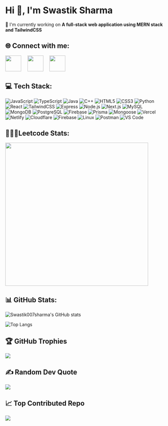 # Hi 👋, I'm Swastik Sharma

🔭 I'm currently working on **A full-stack web application using MERN stack and TailwindCSS**

## 🌐 Connect with me:

[<img src = "https://github.com/Mayur-Pagote/README_Design_Kit/blob/main/public/Assets/linkedin-1.png" width="50">](https://www.linkedin.com/in/swastik-sharma-756b04238/) &nbsp; &nbsp;
[<img src = "https://about.x.com/content/dam/about-twitter/x/large-x-logo.png.twimg.1920.png" width="50">](https://x.com/Swastik700) &nbsp; &nbsp;
[<img src = "https://github.com/Mayur-Pagote/README_Design_Kit/blob/main/public/Assets/instagram-1.webp" width="50">](https://www.instagram.com/swastik007sharma/)

## 💻 Tech Stack:
![JavaScript](https://img.shields.io/badge/JavaScript-000000?style=for-the-badge&logo=javascript&logoColor=white) ![TypeScript](https://img.shields.io/badge/TypeScript-000000?style=for-the-badge&logo=typescript&logoColor=white) ![Java](https://img.shields.io/badge/Java-000000?style=for-the-badge&logo=java&logoColor=white) ![C++](https://img.shields.io/badge/C++-000000?style=for-the-badge&logo=c++&logoColor=white) ![HTML5](https://img.shields.io/badge/HTML5-000000?style=for-the-badge&logo=html5&logoColor=white) ![CSS3](https://img.shields.io/badge/CSS3-000000?style=for-the-badge&logo=css3&logoColor=white) ![Python](https://img.shields.io/badge/Python-000000?style=for-the-badge&logo=python&logoColor=white) ![React](https://img.shields.io/badge/React-000000?style=for-the-badge&logo=react&logoColor=white) ![TailwindCSS](https://img.shields.io/badge/TailwindCSS-000000?style=for-the-badge&logo=tailwindcss&logoColor=white) ![Express](https://img.shields.io/badge/Express-000000?style=for-the-badge&logo=express&logoColor=white) ![Node.js](https://img.shields.io/badge/Node.js-000000?style=for-the-badge&logo=node.js&logoColor=white) ![Next.js](https://img.shields.io/badge/Next.js-000000?style=for-the-badge&logo=next.js&logoColor=white) ![MySQL](https://img.shields.io/badge/MySQL-000000?style=for-the-badge&logo=mysql&logoColor=white) ![MongoDB](https://img.shields.io/badge/MongoDB-000000?style=for-the-badge&logo=mongodb&logoColor=white) ![PostgreSQL](https://img.shields.io/badge/PostgreSQL-000000?style=for-the-badge&logo=postgresql&logoColor=white) ![Firebase](https://img.shields.io/badge/Firebase-000000?style=for-the-badge&logo=firebase&logoColor=white) ![Prisma](https://img.shields.io/badge/Prisma-000000?style=for-the-badge&logo=prisma&logoColor=white) ![Mongoose](https://img.shields.io/badge/Mongoose-000000?style=for-the-badge&logo=mongoose&logoColor=white) ![Vercel](https://img.shields.io/badge/Vercel-000000?style=for-the-badge&logo=vercel&logoColor=white) ![Netlify](https://img.shields.io/badge/Netlify-000000?style=for-the-badge&logo=netlify&logoColor=white) ![Cloudflare](https://img.shields.io/badge/Cloudflare-000000?style=for-the-badge&logo=cloudflare&logoColor=white) ![Firebase](https://img.shields.io/badge/Firebase-000000?style=for-the-badge&logo=firebase&logoColor=white) ![Linux](https://img.shields.io/badge/Linux-000000?style=for-the-badge&logo=linux&logoColor=white) ![Postman](https://img.shields.io/badge/Postman-000000?style=for-the-badge&logo=postman&logoColor=white) ![VS Code](https://img.shields.io/badge/VS%20Code-000000?style=for-the-badge&logo=vscode&logoColor=white)

## 👨🏽‍💻Leetcode Stats:
[<img width="450em" src="https://leetcard.jacoblin.cool/jayank232425?theme=dark&font=Josefin%20Slab&ext=heatmap"/>](https://leetcard.jacoblin.cool/jayank232425?theme=dark&font=Josefin%20Slab&ext=heatmap)


## 📊 GitHub Stats:
![Swastik007sharma's GitHub stats](https://github-readme-stats.vercel.app/api?username=Swastik007sharma&theme=dark&hide_border=true&include_all_commits=true&count_private=false)

![Top Langs](https://github-readme-stats.vercel.app/api/top-langs/?username=Swastik007sharma&theme=dark&hide_border=true&layout=compact)

## 🏆 GitHub Trophies
![](https://github-profile-trophy.vercel.app/?username=Swastik007sharma&theme=radical&no-frame=true&no-bg=true&margin-w=4)

## ✍️ Random Dev Quote
![](https://quotes-github-readme.vercel.app/api?type=horizontal&theme=radical)

## 📈 Top Contributed Repo
![](https://github-contributor-stats.vercel.app/api?username=Swastik007sharma&limit=5&theme=dark&combine_all_yearly_contributions=true)

